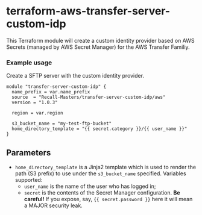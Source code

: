 # terraform-aws-transfer-server-custom-idp

This Terraform module will create a custom identity provider based on AWS Secrets (managed by AWS Secret Manager) for the AWS Transfer Familiy.

### Example usage
Create a SFTP server with the custom identity provider.

```hcl
module "transfer-server-custom-idp" {
  name_prefix = var.name_prefix
  source  = "Recall-Masters/transfer-server-custom-idp/aws"
  version = "1.0.3"

  region = var.region
  
  s3_bucket_name = "my-test-ftp-bucket"
  home_directory_template = "{{ secret.category }}/{{ user_name }}"
}
```

## Parameters

* `home_directory_template` is a Jinja2 template which is used to render the path (S3 prefix) to use under the `s3_bucket_name` specified. Variables supported:
  * `user_name` is the name of the user who has logged in;
  * `secret` is the contents of the Secret Manager configuration. **Be careful!** If you expose, say, `{{ secret.password }}` here it will mean a MAJOR security leak.
